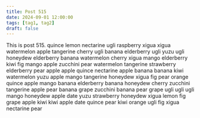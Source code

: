```yaml
---
title: Post 515
date: 2024-09-01 12:00:00
tags: [tag1, tag2]
draft: false
---
```

This is post 515.
quince
lemon
nectarine
ugli
raspberry
xigua
xigua
watermelon
apple
tangerine
cherry
ugli
banana
elderberry
ugli
yuzu
ugli
honeydew
elderberry
banana
watermelon
cherry
xigua
mango
elderberry
kiwi
fig
mango
apple
zucchini
pear
watermelon
tangerine
strawberry
elderberry
pear
apple
apple
quince
nectarine
apple
banana
banana
kiwi
watermelon
yuzu
apple
mango
tangerine
honeydew
xigua
fig
pear
orange
quince
apple
mango
banana
elderberry
banana
honeydew
cherry
zucchini
tangerine
apple
pear
banana
grape
zucchini
banana
pear
grape
ugli
ugli
ugli
mango
honeydew
apple
date
yuzu
strawberry
honeydew
xigua
lemon
fig
grape
apple
kiwi
kiwi
apple
date
quince
pear
kiwi
orange
ugli
fig
xigua
nectarine
pear
